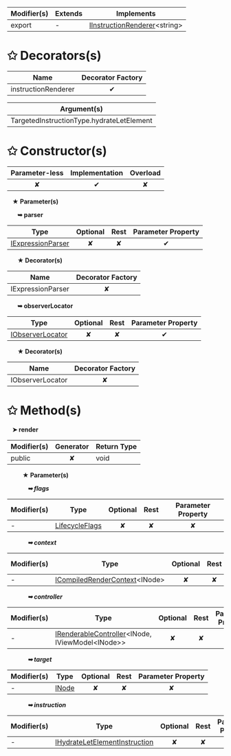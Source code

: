 | Modifier(s)                            | Extends                      | Implements                                    |
|----------------------------------------|------------------------------|-----------------------------------------------|
| export | - | [IInstructionRenderer](/runtime/interface/renderer/iinstructionrenderer.md)&lt;string&gt; |

# &#10025; Decorators(s)

| Name                                | Decorator Factory                        |
|-------------------------------------|:----------------------------------------:|
| instructionRenderer | ✔  |

| Argument(s)                                           |
|-------------------------------------------------------|
| TargetedInstructionType.hydrateLetElement  |

# &#10025; Constructor(s)

| Parameter-less                         | Implementation                          | Overload                          |
|:--------------------------------------:|:---------------------------------------:|:---------------------------------:|
| ✘ | ✔ | ✘ |

&nbsp;&nbsp; **&#9733; Parameter(s)**

&nbsp;&nbsp;&nbsp;&nbsp;&nbsp; **&#10149; parser**

| Type                        | Optional                           | Rest                          | Parameter Property                          |
|-----------------------------|:----------------------------------:|:-----------------------------:|:-------------------------------------------:|
| [IExpressionParser](/runtime/binding/interface/expression-parser/iexpressionparser.md) | ✘  | ✘ | ✔ |

&nbsp;&nbsp;&nbsp;&nbsp;&nbsp; **&#9733; Decorator(s)**

| Name                                | Decorator Factory                        |
|-------------------------------------|:----------------------------------------:|
| IExpressionParser | ✘  |

&nbsp;&nbsp;&nbsp;&nbsp;&nbsp; **&#10149; observerLocator**

| Type                        | Optional                           | Rest                          | Parameter Property                          |
|-----------------------------|:----------------------------------:|:-----------------------------:|:-------------------------------------------:|
| [IObserverLocator](/runtime/observation/interface/observer-locator/iobserverlocator.md) | ✘  | ✘ | ✔ |

&nbsp;&nbsp;&nbsp;&nbsp;&nbsp; **&#9733; Decorator(s)**

| Name                                | Decorator Factory                        |
|-------------------------------------|:----------------------------------------:|
| IObserverLocator | ✘  |

# &#10025; Method(s)

&nbsp;&nbsp; **&#10148; render**

| Modifier(s)                              | Generator                          | Return Type                       |
|------------------------------------------|:----------------------------------:|-----------------------------------|
| public | ✘ | void |

&nbsp;&nbsp;&nbsp;&nbsp;&nbsp;&nbsp;&nbsp;&nbsp; **&#9733; Parameter(s)**

&nbsp;&nbsp;&nbsp;&nbsp;&nbsp;&nbsp;&nbsp;&nbsp;&nbsp;&nbsp;&nbsp; _**&#10149; flags**_

| Modifier(s)                              | Type                        | Optional                           | Rest                          | Parameter Property                          |
|------------------------------------------|-----------------------------|:----------------------------------:|:-----------------------------:|:-------------------------------------------:|
| - | [LifecycleFlags](/runtime/enum/flags/lifecycleflags.md) | ✘  | ✘ | ✘ |

&nbsp;&nbsp;&nbsp;&nbsp;&nbsp;&nbsp;&nbsp;&nbsp;&nbsp;&nbsp;&nbsp; _**&#10149; context**_

| Modifier(s)                              | Type                        | Optional                           | Rest                          | Parameter Property                          |
|------------------------------------------|-----------------------------|:----------------------------------:|:-----------------------------:|:-------------------------------------------:|
| - | [ICompiledRenderContext](/runtime/templating/interface/render-context/icompiledrendercontext.md)&lt;INode&gt; | ✘  | ✘ | ✘ |

&nbsp;&nbsp;&nbsp;&nbsp;&nbsp;&nbsp;&nbsp;&nbsp;&nbsp;&nbsp;&nbsp; _**&#10149; controller**_

| Modifier(s)                              | Type                        | Optional                           | Rest                          | Parameter Property                          |
|------------------------------------------|-----------------------------|:----------------------------------:|:-----------------------------:|:-------------------------------------------:|
| - | [IRenderableController](/runtime/interface/lifecycle/irenderablecontroller.md)&lt;INode, IViewModel&lt;INode&gt;&gt; | ✘  | ✘ | ✘ |

&nbsp;&nbsp;&nbsp;&nbsp;&nbsp;&nbsp;&nbsp;&nbsp;&nbsp;&nbsp;&nbsp; _**&#10149; target**_

| Modifier(s)                              | Type                        | Optional                           | Rest                          | Parameter Property                          |
|------------------------------------------|-----------------------------|:----------------------------------:|:-----------------------------:|:-------------------------------------------:|
| - | [INode](/runtime/interface/dom/inode.md) | ✘  | ✘ | ✘ |

&nbsp;&nbsp;&nbsp;&nbsp;&nbsp;&nbsp;&nbsp;&nbsp;&nbsp;&nbsp;&nbsp; _**&#10149; instruction**_

| Modifier(s)                              | Type                        | Optional                           | Rest                          | Parameter Property                          |
|------------------------------------------|-----------------------------|:----------------------------------:|:-----------------------------:|:-------------------------------------------:|
| - | [IHydrateLetElementInstruction](/runtime/interface/definitions/ihydrateletelementinstruction.md) | ✘  | ✘ | ✘ |